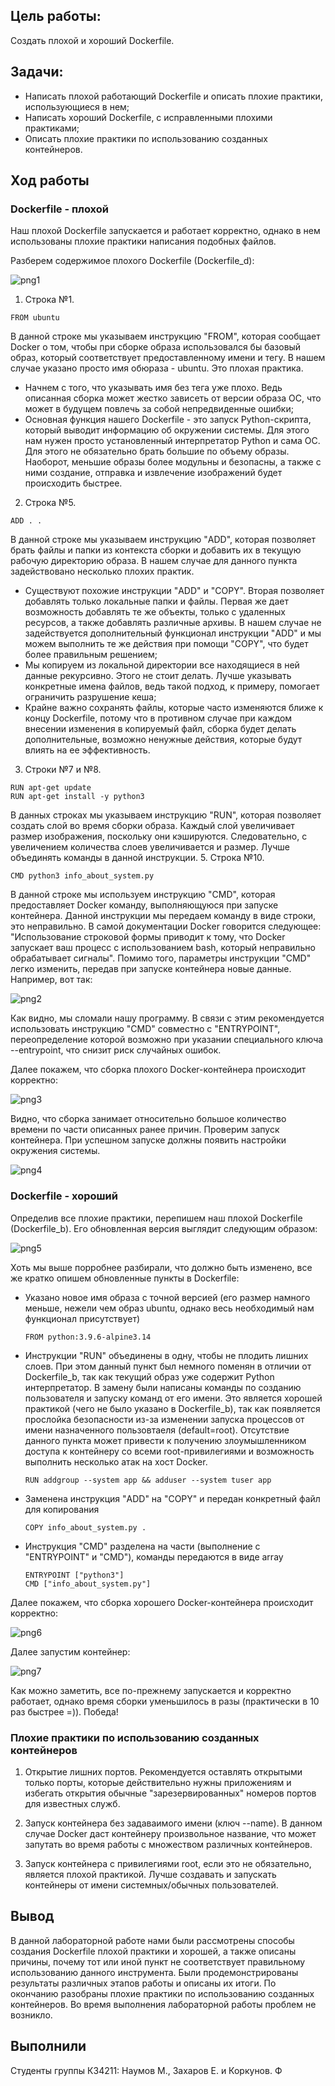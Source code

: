 ## Цель работы:
Создать плохой и хороший Dockerfile.

## Задачи:
* Написать плохой работающий Dockerfile и описать плохие практики, использующиеся в нем;
* Написать хороший Dockerfile, с исправленными плохими практиками;
* Описать плохие практики по использованию созданных контейнеров.

## Ход работы
### Dockerfile - плохой

Наш плохой Dockerfile запускается и работает корректно, однако в нем использованы плохие практики написания подобных файлов.

Разберем содержимое плохого Dockerfile (Dockerfile_d):

![png1](./images/1.png)

1. Строка №1.
  ```
  FROM ubuntu
  ```
  В данной строке мы указываем инструкцию "FROM", которая сообщает Docker о том, чтобы при сборке образа использовался бы базовый образ, который соответствует предоставленному имени и тегу. В нашем случае указано просто имя обюраза - ubuntu. Это плохая практика.
   * Начнем с того, что указывать имя без тега уже плохо. Ведь описанная сборка может жестко зависеть от версии образа ОС, что может в будущем повлечь за собой непредвиденные ошибки;
   * Основная функция нашего Dockerfile - это запуск Python-скрипта, который выводит информацию об окружении системы. Для этого нам нужен просто установленный интерпретатор Python и сама ОС. Для этого не обязательно брать большие по объему образы. Наоборот, меньшие образы более модульны и безопасны, а также с ними создание, отправка и извлечение изображений будет происходить быстрее.
2. Строка №5.
  ```
  ADD . .
  ```
  В данной строке мы указываем инструкцию "ADD", которая позволяет брать файлы и папки из контекста сборки и добавить их в текущую рабочую директорию образа. В нашем случае для данного пункта задействовано несколько плохих практик.
   * Существуют похожие инструкции "ADD" и "COPY". Вторая позволяет добавлять только локальные папки и файлы. Первая же дает возможность добавлять те же объекты, только с удаленных ресурсов, а также добавлять различные архивы. В нашем случае не задействуется дополнительный функционал инструкции "ADD" и мы можем выполнить те же действия при помощи "COPY", что будет более правильным решением;
   * Мы копируем из локальной директории все находящиеся в ней данные рекурсивно. Этого не стоит делать. Лучше указывать конкретные имена файлов, ведь такой подход, к примеру, помогает ограничить разрушение кеша;
   * Крайне важно сохранять файлы, которые часто изменяются ближе к концу Dockerfile, потому что в противном случае при каждом внесении изменения в копируемый файл, сборка будет делать дополнительные, возможно ненужные действия, которые будут влиять на ее эффективность.
3. Строки №7 и №8.
  ```
  RUN apt-get update
  RUN apt-get install -y python3
  ```
  В данных строках мы указываем инструкцию "RUN", которая позволяет создать слой во время сборки образа. Каждый слой увеличивает размер изображения, поскольку они кэшируются. Следовательно, с увеличением количества слоев увеличивается и размер. Лучше объединять команды в данной инструкции.
5. Строка №10.
  ```
  CMD python3 info_about_system.py
  ```
  В данной строке мы используем инструкцию "CMD", которая предоставляет Docker команду, выполняющуюся при запуске контейнера. Данной инструкции мы передаем команду в виде строки, это неправильно. В самой документации Docker говорится следующее: "Использование строковой формы приводит к тому, что Docker запускает ваш процесс с использованием bash, который неправильно обрабатывает сигналы". Помимо того, параметры инструкции "CMD" легко изменить, передав при запуске контейнера новые данные. Например, вот так:

![png2](./images/2.png)

Как видно, мы сломали нашу программу. В связи с этим рекомендуется использовать инструкцию "CMD" совместно с "ENTRYPOINT", переопределение которой возможно при указании специального ключа --entrypoint, что снизит риск случайных ошибок.

Далее покажем, что сборка плохого Docker-контейнера происходит корректно:

![png3](./images/3.png)

Видно, что сборка занимает относительно большое количество времени по части описанных ранее причин. Проверим запуск контейнера. При успешном запуске должны появить настройки окружения системы.

![png4](./images/4.png)

### Dockerfile - хороший

Определив все плохие практики, перепишем наш плохой Dockerfile (Dockerfile_b). Его обновленная версия выглядит следующим образом:

![png5](./images/5.png)

Хоть мы выше порробнее разбирали, что должно быть изменено, все же кратко опишем обновленные пункты в Dockerfile:
* Указано новое имя образа с точной версией (его размер намного меньше, нежели чем образ ubuntu, однако весь необходимый нам функционал присутствует)
  ```
  FROM python:3.9.6-alpine3.14
  ```
* Инструкции "RUN" объединены в одну, чтобы не плодить лишних слоев. При этом данный пункт был немного поменян в отличии от Dockerfile_b, так как текущий образ уже содержит Python интерпретатор. В замену были написаны команды по созданию пользователя и запуску команд от его имени. Это является хорошей практикой (чего не было указано в Dockerfile_b), так как появляется прослойка безопасности из-за изменении запуска процессов от имени назначенного пользовтаеля (default=root). Отсутствие данного пункта может привести к получению злоумышленником доступа к контейнеру со всеми root-привилегиями и возможность выполнить несколько атак на хост Docker.
  ```
  RUN addgroup --system app && adduser --system tuser app
  ```
* Заменена инструкция "ADD" на "COPY" и передан конкретный файл для копирования
  ```
  COPY info_about_system.py .
  ```
* Инструкция "CMD" разделена на части (выполнение с "ENTRYPOINT" и "CMD"), команды передаются в виде array
  ```
  ENTRYPOINT ["python3"]
  CMD ["info_about_system.py"]
  ```
Далее покажем, что сборка хорошего Docker-контейнера происходит корректно:

![png6](./images/6.png)

Далее запустим контейнер:

![png7](./images/7.png)

Как можно заметить, все по-прежнему запускается и корректно работает, однако время сборки уменьшилось в разы (практически в 10 раз быстрее =)). Победа!

### Плохие практики по использованию созданных контейнеров

1. Открытие лишних портов. Рекомендуется оставлять открытыми только порты, которые действительно нужны приложениям и избегать открытия обычные "зарезервированных" номеров портов для известных служб.

2. Запуск контейнера без задаваимого имени (ключ --name). В данном случае Docker даст контейнеру произвольное название, что может запутать во время работы с множеством различных контейнеров.

3. Запуск контейнера с привилегиями root, если это не обязательно, является плохой практикой. Лучше создавать и запускать контейнеры от имени системных/обычных пользователей.

## Вывод
В данной лабораторной работе нами были рассмотрены способы создания Dockerfile плохой практики и хорошей, а также описаны причины, почему тот или иной пункт не соответствует правильному использованию данного инструмента. Были продемонстрированы результаты различных этапов работы и описаны их итоги. По окончанию разобраны плохие практики по использованию созданных контейнеров. Во время выполнения лабораторной работы проблем не возникло.

## Выполнили
Студенты группы К34211: Наумов М., Захаров Е. и Коркунов. Ф
